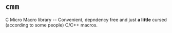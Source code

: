 # `cmm`

C Micro Macro library -- Convenient, depndency free and just **a little** cursed (according to some people) C/C++ macros.

